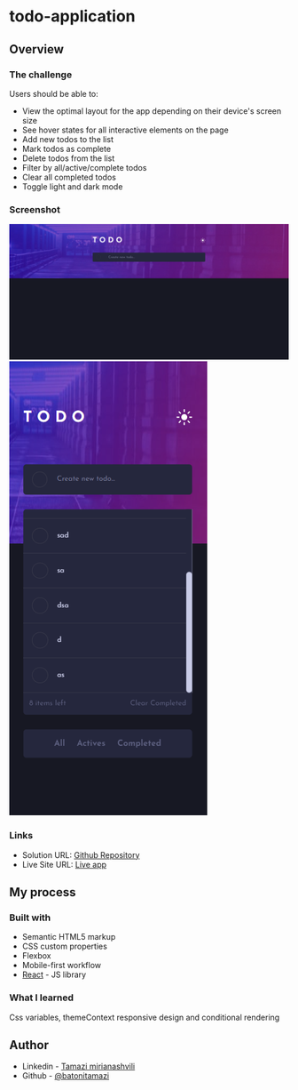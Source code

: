 # todo-application

## Overview

### The challenge

Users should be able to:

- View the optimal layout for the app depending on their device's screen size
- See hover states for all interactive elements on the page
- Add new todos to the list
- Mark todos as complete
- Delete todos from the list
- Filter by all/active/complete todos
- Clear all completed todos
- Toggle light and dark mode

### Screenshot

![desktop](./todo-app/public/screenshots/desktop.png)
![mobile](./todo-app/public/screenshots/mobile.png)

### Links

- Solution URL: [Github Repository](https://github.com/batonitamazi/todo-application)
- Live Site URL: [Live app](https://todo-app-batonitamazi.netlify.app/)


## My process

### Built with

- Semantic HTML5 markup
- CSS custom properties
- Flexbox
- Mobile-first workflow
- [React](https://reactjs.org/) - JS library

### What I learned
Css variables, themeContext responsive design and conditional rendering


## Author

- Linkedin - [Tamazi mirianashvili](https://www.linkedin.com/in/tamazi-mirianashvili-735600210/)
- Github - [@batonitamazi](https://github.com/batonitamazi)
